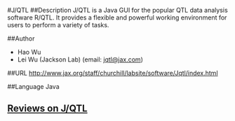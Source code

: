 #J/QTL
##Description
J/QTL is a Java GUI for the popular QTL data analysis software R/QTL. It provides a flexible and powerful working environment for users to perform a variety of tasks.

##Author
* Hao Wu
* Lei Wu (Jackson Lab) (email: jqtl@jax.com)

##URL
http://www.jax.org/staff/churchill/labsite/software/Jqtl/index.html

##Language
Java


## [Reviews on J/QTL](https://github.com/gaow/genetic-analysis-software/issues/255)